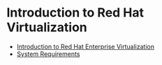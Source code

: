 # Introduction to Red Hat Virtualization

* [Introduction to Red Hat Enterprise Virtualization](chap-Introduction_to_Red_Hat_Enterprise_Virtualization)
* [System Requirements](chap-System_Requirements)

